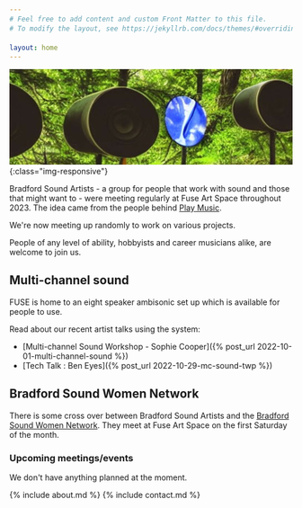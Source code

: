 ```yaml
---
# Feel free to add content and custom Front Matter to this file.
# To modify the layout, see https://jekyllrb.com/docs/themes/#overriding-theme-defaults

layout: home
---
```

![Bradford Sound Artists](assets/images/BradfordSoundArtists_banner.jpg){:class="img-responsive"}

Bradford Sound Artists - a group for people that work with sound and those that might want to - were meeting regularly at Fuse Art Space throughout 2023. The idea came from the people behind [Play Music](https://playmusicproject.org.uk/).

We're now meeting up randomly to work on various projects.

People of any level of ability, hobbyists and career musicians alike, are welcome to join us. 

## Multi-channel sound

FUSE is home to an eight speaker ambisonic set up which is available for people to use.

Read about our recent artist talks using the system:

* [Multi-channel Sound Workshop - Sophie Cooper]({% post_url 2022-10-01-multi-channel-sound %})
* [Tech Talk : Ben Eyes]({% post_url 2022-10-29-mc-sound-twp %})

## Bradford Sound Women Network

There is some cross over between Bradford Sound Artists and the [Bradford Sound Women Network](https://www.facebook.com/profile.php?id=100086324751416). They meet at Fuse Art Space on the first Saturday of the month.

<!--## Meetings

Our meetings are usually held at Fuse Arts Space on the:

* FIRST Wednesday of the month at lunchtime, and
* THIRD Wednesday of the month in the evening.-->

### Upcoming meetings/events

We don't have anything planned at the moment.

{% include about.md %}
{% include contact.md %}
